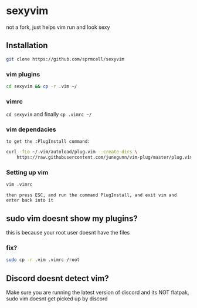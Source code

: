# sexyvim
not a fork, just helps vim run and look sexy
## Installation

```sh
git clone https://github.com/sprmcell/sexyvim
```

### vim plugins

```sh
cd sexyvim && cp -r .vim ~/
```

### vimrc

`cd sexyvim` and finally `cp .vimrc ~/`

### vim dependacies

`to get the :PlugInstall command:`
```sh
curl -fLo ~/.vim/autoload/plug.vim --create-dirs \
    https://raw.githubusercontent.com/junegunn/vim-plug/master/plug.vim
```

### Setting up vim

```sh
vim .vimrc
```

`then press ESC, and run the command PlugInstall, and exit vim and enter back into it`

## sudo vim doesnt show my plugins?

this is because your root user doesnt have the files

### fix?

```sh
sudo cp -r .vim .vimrc /root
```

## Discord doesnt detect vim?

Make sure you are running the latest version of discord and its NOT flatpak, sudo vim doesnt get picked up by discord
